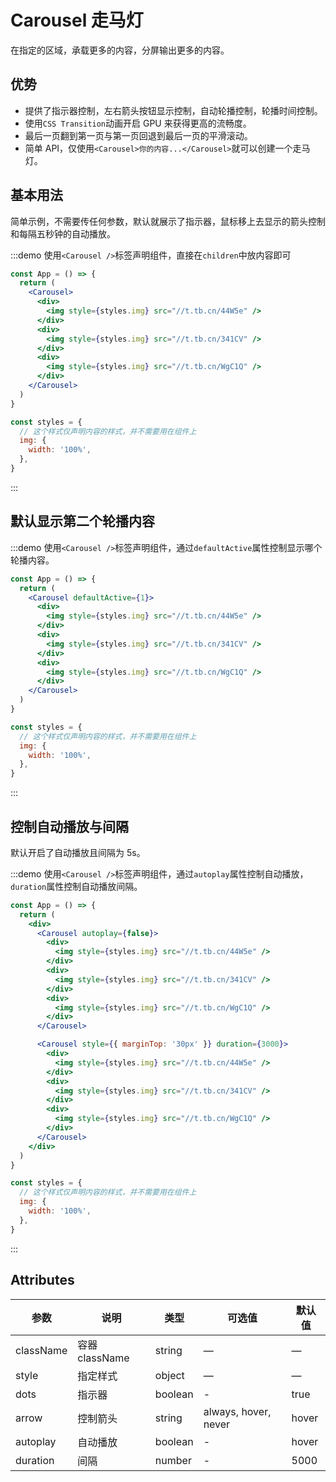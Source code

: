 # Carousel 走马灯

在指定的区域，承载更多的内容，分屏输出更多的内容。

## 优势

- 提供了指示器控制，左右箭头按钮显示控制，自动轮播控制，轮播时间控制。
- 使用`CSS Transition`动画开启 GPU 来获得更高的流畅度。
- 最后一页翻到第一页与第一页回退到最后一页的平滑滚动。
- 简单 API，仅使用`<Carousel>你的内容...</Carousel>`就可以创建一个走马灯。

## 基本用法

简单示例，不需要传任何参数，默认就展示了指示器，鼠标移上去显示的箭头控制和每隔五秒钟的自动播放。

:::demo 使用`<Carousel />`标签声明组件，直接在`children`中放内容即可

```jsx
const App = () => {
  return (
    <Carousel>
      <div>
        <img style={styles.img} src="//t.tb.cn/44W5e" />
      </div>
      <div>
        <img style={styles.img} src="//t.tb.cn/341CV" />
      </div>
      <div>
        <img style={styles.img} src="//t.tb.cn/WgC1Q" />
      </div>
    </Carousel>
  )
}

const styles = {
  // 这个样式仅声明内容的样式，并不需要用在组件上
  img: {
    width: '100%',
  },
}
```

:::

## 默认显示第二个轮播内容

:::demo 使用`<Carousel />`标签声明组件，通过`defaultActive`属性控制显示哪个轮播内容。

```jsx
const App = () => {
  return (
    <Carousel defaultActive={1}>
      <div>
        <img style={styles.img} src="//t.tb.cn/44W5e" />
      </div>
      <div>
        <img style={styles.img} src="//t.tb.cn/341CV" />
      </div>
      <div>
        <img style={styles.img} src="//t.tb.cn/WgC1Q" />
      </div>
    </Carousel>
  )
}

const styles = {
  // 这个样式仅声明内容的样式，并不需要用在组件上
  img: {
    width: '100%',
  },
}
```

:::

## 控制自动播放与间隔

默认开启了自动播放且间隔为 5s。

:::demo 使用`<Carousel />`标签声明组件，通过`autoplay`属性控制自动播放，`duration`属性控制自动播放间隔。

```jsx
const App = () => {
  return (
    <div>
      <Carousel autoplay={false}>
        <div>
          <img style={styles.img} src="//t.tb.cn/44W5e" />
        </div>
        <div>
          <img style={styles.img} src="//t.tb.cn/341CV" />
        </div>
        <div>
          <img style={styles.img} src="//t.tb.cn/WgC1Q" />
        </div>
      </Carousel>

      <Carousel style={{ marginTop: '30px' }} duration={3000}>
        <div>
          <img style={styles.img} src="//t.tb.cn/44W5e" />
        </div>
        <div>
          <img style={styles.img} src="//t.tb.cn/341CV" />
        </div>
        <div>
          <img style={styles.img} src="//t.tb.cn/WgC1Q" />
        </div>
      </Carousel>
    </div>
  )
}

const styles = {
  // 这个样式仅声明内容的样式，并不需要用在组件上
  img: {
    width: '100%',
  },
}
```

:::

## Attributes

| 参数      | 说明           | 类型    | 可选值               | 默认值 |
| --------- | -------------- | ------- | -------------------- | ------ |
| className | 容器 className | string  | —                    | —      |
| style     | 指定样式       | object  | —                    | —      |
| dots      | 指示器         | boolean | -                    | true   |
| arrow     | 控制箭头       | string  | always, hover, never | hover  |
| autoplay  | 自动播放       | boolean | -                    | hover  |
| duration  | 间隔           | number  | -                    | 5000   |
